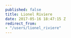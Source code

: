 ```yaml
---
published: false
title: Lionel Riviere
date: 2017-05-16 18:47:15 Z
redirect_from:
- "/users/lionel_riviere"
---
```

